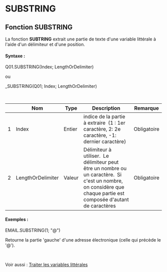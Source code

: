 # SUBSTRING

## Fonction SUBSTRING

La fonction **SUBTRING** extrait une partie de texte d'une variable littérale à l'aide d'un délimiteur et d'une position.

#### Syntaxe :&nbsp;

Q01.SUBSTRING(Index; LengthOrDelimiter)

ou

\_SUBSTRING(Q01; Index; LengthOrDelimiter)

&nbsp;

| &nbsp; | **Nom** |**Type**|**Description**|**Remarque** |
| --- | --- | --- | --- | --- |
| &#49; | Index | Entier | indice de la partie à extraire&nbsp; (1 : 1er caractère, 2: 2e caractère, -1: dernier caractère) | Obligatoire |
| &#50; | LengthOrDelimiter | Valeur | Délimiteur à utiliser.&nbsp; Le délimiteur peut être un nombre ou un caractère.&nbsp; Si c'est un nombre, on considère que chaque partie est composée d'autant de caractères | Obligatoire |


#### Exemples :

EMAIL.SUBSTRING(1; "@")

Retourne la partie 'gauche' d'une adresse électronique (celle qui précède le '@').

&nbsp;

Voir aussi : [Traiter les variables littérales](<Traiterlesvariableslitterales.md>)